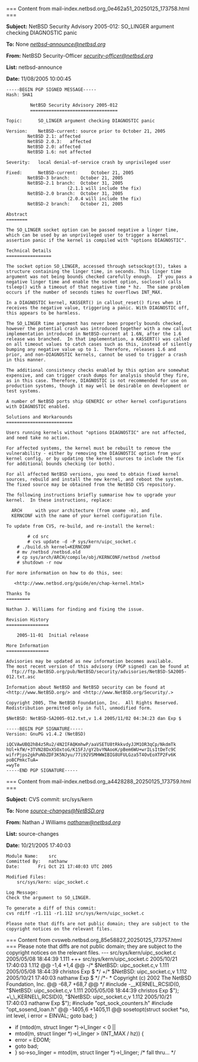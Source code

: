 === Content from mail-index.netbsd.org_0e462a51_20250125_173758.html ===

**Subject:** NetBSD Security Advisory 2005-012: SO\_LINGER argument checking DIAGNOSTIC panic

**To:** None *<netbsd-announce@netbsd.org>*

**From:** NetBSD Security-Officer *<security-officer@netbsd.org>*

**List:** netbsd-announce

**Date:** 11/08/2005 10:00:45
```
-----BEGIN PGP SIGNED MESSAGE-----
Hash: SHA1

		 NetBSD Security Advisory 2005-012
		 =================================

Topic:		SO_LINGER argument checking DIAGNOSTIC panic

Version:	NetBSD-current:	source prior to October 21, 2005
		NetBSD 2.1:	affected
		NetBSD 2.0.3:	affected
		NetBSD 2.0:	affected
		NetBSD 1.6:	not affected

Severity:	local denial-of-service crash by unprivileged user

Fixed:		NetBSD-current:		October 21, 2005
		NetBSD-3 branch:	October 21, 2005
		NetBSD-2.1 branch:	October 31, 2005
					   (2.1.1 will include the fix)
		NetBSD-2.0 branch:	October 31, 2005
					   (2.0.4 will include the fix)
		NetBSD-2 branch:	October 21, 2005

Abstract
========

The SO_LINGER socket option can be passed negative a linger time,
which can be used by an unprivileged user to trigger a kernel
assertion panic if the kernel is compiled with "options DIAGNOSTIC".

Technical Details
=================

The socket option SO_LINGER, accessed through setsockopt(3), takes a
structure containing the linger time, in seconds. This linger time
argument was not being bounds checked carefully enough.  If you pass a
negative linger time and enable the socket option, soclose() calls
tsleep() with a timeout of that negative time * hz.  The same problem
occurs if the number of seconds times hz overflows INT_MAX.

In a DIAGNOSTIC kernel, KASSERT() in callout_reset() fires when it
receives the negative value, triggering a panic. With DIAGNOSTIC off,
this appears to be harmless.

The SO_LINGER time argument has never been properly bounds checked,
however the potential crash was introduced together with a new callout
implementation introduced in NetBSD-current at 1.6N, after the 1.6
release was branched.  In that implementation, a KASSERT() was called
on all timeout values to catch cases such as this, instead of silently
bumping any negative value up to 1.  Therefore, releases 1.6 and
prior, and non-DIAGNOSTIC kernels, cannot be used to trigger a crash
in this manner.

The additional consistency checks enabled by this option are somewhat
expensive, and can trigger crash dumps for analysis should they fire,
as in this case. Therefore, DIAGNOSTIC is not recommended for use on
production systems, though it may well be desirable on development or
test systems.

A number of NetBSD ports ship GENERIC or other kernel configurations
with DIAGNOSTIC enabled.

Solutions and Workarounds
=========================

Users running kernels without "options DIAGNOSTIC" are not affected,
and need take no action.

For affected systems, the kernel must be rebuilt to remove the
vulnerability - either by removing the DIAGNOSTIC option from your
kernel config, or by updating the kernel sources to include the fix
for additional bounds checking (or both).

For all affected NetBSD versions, you need to obtain fixed kernel
sources, rebuild and install the new kernel, and reboot the system.
The fixed source may be obtained from the NetBSD CVS repository.

The following instructions briefly summarise how to upgrade your
kernel.  In these instructions, replace:

  ARCH     with your architecture (from uname -m), and
  KERNCONF with the name of your kernel configuration file.

To update from CVS, re-build, and re-install the kernel:

        # cd src
        # cvs update -d -P sys/kern/uipc_socket.c
	# ./build.sh kernel=KERNCONF
	# mv /netbsd /netbsd.old
	# cp sys/arch/ARCH/compile/obj/KERNCONF/netbsd /netbsd
	# shutdown -r now

For more information on how to do this, see:

   <http://www.netbsd.org/guide/en/chap-kernel.html>

Thanks To
=========

Nathan J. Williams for finding and fixing the issue.

Revision History
================

	2005-11-01	Initial release

More Information
================

Advisories may be updated as new information becomes available.
The most recent version of this advisory (PGP signed) can be found at
  ftp://ftp.NetBSD.org/pub/NetBSD/security/advisories/NetBSD-SA2005-012.txt.asc

Information about NetBSD and NetBSD security can be found at
<http://www.NetBSD.org/> and <http://www.NetBSD.org/Security/.>

Copyright 2005, The NetBSD Foundation, Inc.  All Rights Reserved.
Redistribution permitted only in full, unmodified form.

$NetBSD: NetBSD-SA2005-012.txt,v 1.4 2005/11/02 04:34:23 dan Exp $

-----BEGIN PGP SIGNATURE-----
Version: GnuPG v1.4.2 (NetBSD)

iQCVAwUBQ2hB4z5Ru2/4N2IFAQKmhwP/aaVSETU8tRkkvdyJJM1OR3qCp/NkdmTk
hUl+kfW/+3TVN28DxXSOxtoG/K15FJ/gY2bvYNAooK/pBem6WU+wrILsItDeTc9C
wifrPjps2gkPuNbZDF3K5NJyu/77i92VSMHWWIBIG8UFULGza5T4OvEoXTP2Fv6K
poBCPmkcTuA=
=wyTe
-----END PGP SIGNATURE-----

```


=== Content from mail-index.netbsd.org_a4428288_20250125_173759.html ===

**Subject:** CVS commit: src/sys/kern

**To:** None *<source-changes@NetBSD.org>*

**From:** Nathan J Williams *<nathanw@netbsd.org>*

**List:** source-changes

**Date:** 10/21/2005 17:40:03
```
Module Name:	src
Committed By:	nathanw
Date:		Fri Oct 21 17:40:03 UTC 2005

Modified Files:
	src/sys/kern: uipc_socket.c

Log Message:
Check the argument to SO_LINGER.

To generate a diff of this commit:
cvs rdiff -r1.111 -r1.112 src/sys/kern/uipc_socket.c

Please note that diffs are not public domain; they are subject to the
copyright notices on the relevant files.

```


=== Content from cvsweb.netbsd.org_85e58827_20250125_173757.html ===
Please note that diffs are not public domain; they are subject to the
copyright notices on the relevant files.
--- src/sys/kern/uipc\_socket.c 2005/05/08 18:44:39 1.111
+++ src/sys/kern/uipc\_socket.c 2005/10/21 17:40:03 1.112
@@ -1,4 +1,4 @@
-/\* $NetBSD: uipc\_socket.c,v 1.111 2005/05/08 18:44:39 christos Exp $ \*/
+/\* $NetBSD: uipc\_socket.c,v 1.112 2005/10/21 17:40:03 nathanw Exp $ \*/
/\*-
\* Copyright (c) 2002 The NetBSD Foundation, Inc.
@@ -68,7 +68,7 @@
\*/
#include
-\_\_KERNEL\_RCSID(0, "$NetBSD: uipc\_socket.c,v 1.111 2005/05/08 18:44:39 christos Exp $");
+\_\_KERNEL\_RCSID(0, "$NetBSD: uipc\_socket.c,v 1.112 2005/10/21 17:40:03 nathanw Exp $");
#include "opt\_sock\_counters.h"
#include "opt\_sosend\_loan.h"
@@ -1405,6 +1405,11 @@ sosetopt(struct socket \*so, int level, i
error = EINVAL;
goto bad;
}
+ if (mtod(m, struct linger \*)->l\_linger < 0 ||
+ mtod(m, struct linger \*)->l\_linger > (INT\_MAX / hz)) {
+ error = EDOM;
+ goto bad;
+ }
so->so\_linger = mtod(m, struct linger \*)->l\_linger;
/\* fall thru... \*/

